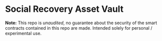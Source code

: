 # Social Recovery Asset Vault

**Note:** This repo is _unaudited_, no guarantee about the security of the smart
contracts contained in this repo are made. Intended solely for personal / experimental
use.
